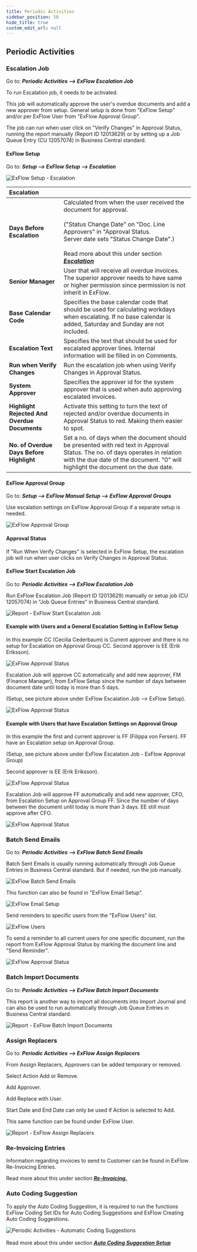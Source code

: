 ```yaml
---
title: Periodic Activities
sidebar_position: 50
hide_title: true
custom_edit_url: null
---
```

## Periodic Activities

### Escalation Job

Go to: ***Periodic Activities \--\> ExFlow Escalation Job***

To run Escalation job, it needs to be activated.

This job will automatically approve the user's overdue documents and add
a new approver from setup. General setup is done from "ExFlow Setup"
and/or per ExFlow User from "ExFlow Approval Group".

The job can run when user click on "Verify Changes" in Approval Status,
running the report manually (Report ID 12013629) or by setting up a Job Queue Entry (CU 12057074) in Business Central standard.


#### ExFlow Setup

Go to: ***Setup --> ExFlow Setup --> Escalation***

![ExFlow Setup - Escalation](@site/static/img/media/exflow-setup-escalation-002.png)

|Escalation||
|:-|:-|	
|**Days Before Escalation**| 	Calculated from when the user received the document for approval. <br/><br/> ("Status Change Date" on "Doc. Line Approvers" in "Approval Status.<br/> Server date sets "Status Change Date".) <br/><br/> Read more about this under section [***Escalation***](https://docs.signupsoftware.com/business-central/docs/user-manual/business-functionality/approval-groups#escalation)
|**Senior Manager**| 	User that will receive all overdue invoices. The superior approver needs to have same or higher permission since permission is not inherit in ExFlow.
|**Base Calendar Code**| 	Specifies the base calendar code that should be used for calculating workdays when escalating. If no base calendar is added, Saturday and Sunday are not included.
|**Escalation Text**| 	Specifies the text that should be used for escalated approver lines. Internal information will be filled in on Comments.
|**Run when Verify Changes**| 	Run the escalation job when using Verify Changes in Approval Status.
|**System Approver**| 	Specifies the approver id for the system approver that is used when auto approving escalated invoices. 
|**Highlight Rejected And Overdue Documents**| 	Activate this setting to turn the text of rejected and/or overdue documents in Approval Status to red. Making them easier to spot.
|**No. of Overdue Days Before Highlight**| 	Set a no. of days when the document should be presented with red text in Approval Status. The no. of days operates in relation with the due date of the document. "0" will highlight the document on the due date.


#### ExFlow Approval Group

Go to: ***Setup \--\> ExFlow Manual Setup \--\> ExFlow Approval Groups***

Use escalation settings on ExFlow Approval Group if a separate setup is
needed.

![ExFlow Approval Group](@site/static/img/media/image324.png)

#### Approval Status

If "Run When Verify Changes" is selected in ExFlow Setup, the escalation
job will run when user clicks on Verify Changes in Approval Status.

#### ExFlow Start Escalation Job

Go to: ***Periodic Activities --> ExFlow Escalation Job***

Run ExFlow Escalation Job (Report ID 12013629) manually or setup job (CU 12057074) in "Job Queue Entries" in Business Central standard.

![Report - ExFlow Start Escalation Job](@site/static/img/media/image325.png)

#### Example with Users and a General Escalation Setting in ExFlow Setup

In this example CC (Cecilia Cederbaum) is Current approver and there is
no setup for Escalation on Approval Group CC. Second approver is EE
(Erik Eriksson).

![ExFlow Approval Status](@site/static/img/media/image326.png)

Escalation Job will approve CC automatically and add new approver, FM
(Finance Manager), from ExFlow Setup since the number of days between
document date until today is more than 5 days. 

(Setup, see picture above under ExFlow Escalation Job \--\> ExFlow Setup).

![ExFlow Approval Status](@site/static/img/media/image327.png)

#### Example with Users that have Escalation Settings on Approval Group

In this example the first and current approver is FF (Filippa von
Fersen). FF have an Escalation setup on Approval Group. 

(Setup, see picture above under ExFlow Escalation Job - ExFlow Approval Group)

Second approver is EE (Erik Eriksson).

![ExFlow Approval Status](@site/static/img/media/image328.png)

Escalation Job will approve FF automatically and add new approver, CFO,
from Escalation Setup on Approval Group FF. Since the number of days
between the document until today is more than 3 days. EE still
must approve after CFO.

![ExFlow Approval Status](@site/static/img/media/image329.png)

### Batch Send Emails

Go to: ***Periodic Activities \--\> ExFlow Batch Send Emails***

Batch Sent Emails is usually running automatically through Job Queue
Entries in Business Central standard. But if needed, run the job
manually.

![ExFlow Batch Send Emails](@site/static/img/media/image330.png)

This function can also be found in "ExFlow Email Setup".

![ExFlow Email Setup](@site/static/img/media/image331.png)

Send reminders to specific users from the "ExFlow Users" list.

![ExFlow Users](@site/static/img/media/image332.png)

To send a reminder to all current users for one specific document, run
the report from ExFlow Approval Status by marking the document line and
"Send Reminder".

![ExFlow Approval Status](@site/static/img/media/image333.png)

### Batch Import Documents

Go to: ***Periodic Activities \--\> ExFlow Batch Import Documents***

This report is another way to import all documents into Import Journal
and can also be used to run automatically through Job Queue Entries in
Business Central standard.

![Report - ExFlow Batch Import Documents](@site/static/img/media/image334.png)

### Assign Replacers

Go to: ***Periodic Activities \--\> ExFlow Assign Replacers***

From Assign Replacers, Approvers can be added temporary or removed.

Select Action Add or Remove.

Add Approver.

Add Replace with User.

Start Date and End Date can only be used if Action is selected to Add.

This same function can be found under ExFlow User.

![Report - ExFlow Assign Replacers](@site/static/img/media/image335.png)

### Re-Invoicing Entries

Information regarding invoices to send to Customer can be found in
ExFlow Re-Invoicing Entries.

Read more about this under section [***Re-Invoicing.***](https://docs.signupsoftware.com/business-central/docs/user-manual/business-functionality/re-invoicing#re-invoicing)

### Auto Coding Suggestion

To apply the Auto Coding Suggestion, it is required to run the
functions ExFlow Coding Set IDs for Auto Coding Suggestions and ExFlow
Creating Auto Coding Suggestions.

![Periodic Activities - Automatic Coding Suggestions](@site/static/img/media/exflow-menu-005-periodic-activities.png) <br/><br/> Read more about this under section [***Auto Coding Suggestion Setup***](https://docs.signupsoftware.com/business-central/docs/user-manual/business-functionality/auto-coding-suggestion-setup#auto-coding-suggestion-setup)

